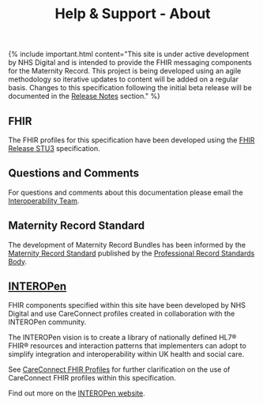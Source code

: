 ﻿---
title: Help & Support - About 
keywords: support, communications, community 
tags: [support]
sidebar: overview_sidebar
permalink: support_about.html
summary: "Additional information about this specification to assist with FHIR API development."
---


{% include important.html content="This site is under active development by NHS Digital and is intended to provide the FHIR messaging components for the Maternity Record. This project is being developed using an agile methodology so iterative updates to content will be added on a regular basis. Changes to this specification following the initial beta release will be documented in the [Release Notes](overview_release_notes.html) section." %}
 
## FHIR ##
The FHIR profiles for this specification have been developed using the [FHIR Release STU3](https://www.hl7.org/fhir/STU3/index.html) specification.

## Questions and Comments ##
For questions and comments about this documentation please email the <a href="mailto:interoperabilityteam@nhs.net?subject=Maternity%20Record%20FHIR%20Specification">Interoperability Team</a>.

## Maternity Record Standard ##
The development of Maternity Record Bundles has been informed by the [Maternity Record Standard](https://theprsb.org/standards/maternityrecord) published by the [Professional Record Standards Body](https://theprsb.org).

## [INTEROPen](http://www.interopen.org)
FHIR components specified within this site have been developed by NHS Digital and use CareConnect profiles created in collaboration with the INTEROPen community. 

The INTEROPen vision is to create a library of nationally defined HL7® FHIR® resources and interaction patterns that implementers can adopt to simplify integration and interoperability within UK health and social care.

See [CareConnect FHIR Profiles](https://fhir.hl7.org.uk/StructureDefinition) for further clarification on the use of CareConnect FHIR profiles within this specification.

Find out more on the [INTEROPen website](http://interopen.org).

